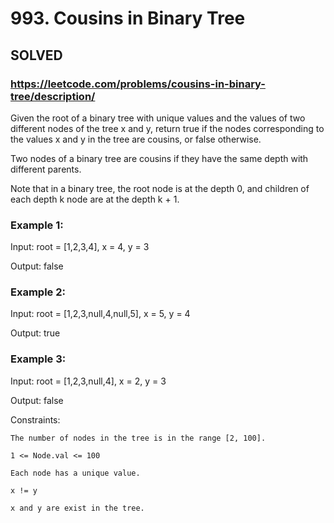# 993. Cousins in Binary Tree

## SOLVED
### https://leetcode.com/problems/cousins-in-binary-tree/description/
Given the root of a binary tree with unique values and the values of two different nodes of the tree x and y, return true if the nodes corresponding to the values x and y in the tree are cousins, or false otherwise.



Two nodes of a binary tree are cousins if they have the same depth with different parents.



Note that in a binary tree, the root node is at the depth 0, and children of each depth k node are at the depth k + 1.





### Example 1:





Input: root = [1,2,3,4], x = 4, y = 3


Output: false





### Example 2:





Input: root = [1,2,3,null,4,null,5], x = 5, y = 4


Output: true





### Example 3:





Input: root = [1,2,3,null,4], x = 2, y = 3


Output: false







Constraints:





	The number of nodes in the tree is in the range [2, 100].

	1 <= Node.val <= 100

	Each node has a unique value.

	x != y

	x and y are exist in the tree.



